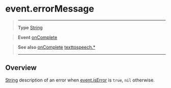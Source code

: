 # event.errorMessage

> --------------------- ------------------------------------------------------------------------------------------
> __Type__              [String](https://docs.coronalabs.com/api/type/String.html)

> __Event__             [onComplete](/plugin/texttospeech/event/onComplete/)

> __See also__          [onComplete](/plugin/texttospeech/event/onComplete/)
>						[texttospeech.*](/plugin/texttospeech/)
> --------------------- ------------------------------------------------------------------------------------------

## Overview

[String](https://docs.coronalabs.com/api/type/String.html) description of an error when [event.isError](/plugin/texttospeech/event/onComplete/isError) is `true`, `nil` otherwise.